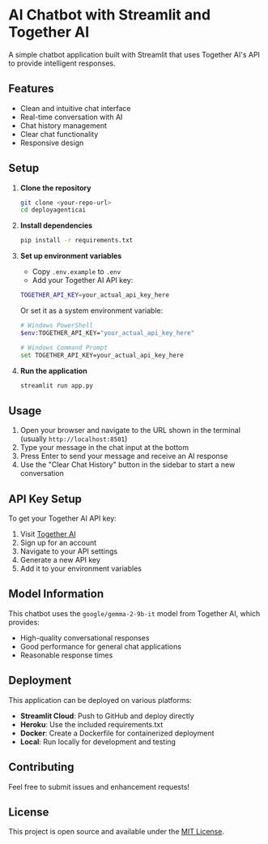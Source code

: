 # AI Chatbot with Streamlit and Together AI

A simple chatbot application built with Streamlit that uses Together AI's API to provide intelligent responses.

## Features

- Clean and intuitive chat interface
- Real-time conversation with AI
- Chat history management
- Clear chat functionality
- Responsive design

## Setup

1. **Clone the repository**
   ```bash
   git clone <your-repo-url>
   cd deployagenticai
   ```

2. **Install dependencies**
   ```bash
   pip install -r requirements.txt
   ```

3. **Set up environment variables**
   - Copy `.env.example` to `.env`
   - Add your Together AI API key:
   ```bash
   TOGETHER_API_KEY=your_actual_api_key_here
   ```
   
   Or set it as a system environment variable:
   ```bash
   # Windows PowerShell
   $env:TOGETHER_API_KEY="your_actual_api_key_here"
   
   # Windows Command Prompt
   set TOGETHER_API_KEY=your_actual_api_key_here
   ```

4. **Run the application**
   ```bash
   streamlit run app.py
   ```

## Usage

1. Open your browser and navigate to the URL shown in the terminal (usually `http://localhost:8501`)
2. Type your message in the chat input at the bottom
3. Press Enter to send your message and receive an AI response
4. Use the "Clear Chat History" button in the sidebar to start a new conversation

## API Key Setup

To get your Together AI API key:

1. Visit [Together AI](https://together.ai/)
2. Sign up for an account
3. Navigate to your API settings
4. Generate a new API key
5. Add it to your environment variables

## Model Information

This chatbot uses the `google/gemma-2-9b-it` model from Together AI, which provides:
- High-quality conversational responses
- Good performance for general chat applications
- Reasonable response times

## Deployment

This application can be deployed on various platforms:

- **Streamlit Cloud**: Push to GitHub and deploy directly
- **Heroku**: Use the included requirements.txt
- **Docker**: Create a Dockerfile for containerized deployment
- **Local**: Run locally for development and testing

## Contributing

Feel free to submit issues and enhancement requests!

## License

This project is open source and available under the [MIT License](LICENSE).